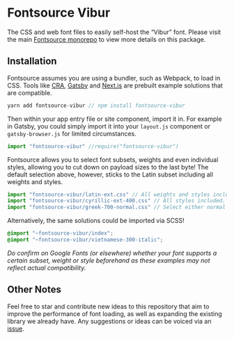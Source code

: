 # Fontsource Vibur

The CSS and web font files to easily self-host the “Vibur” font. Please visit the main [Fontsource monorepo](https://github.com/DecliningLotus/fontsource) to view more details on this package.

## Installation

Fontsource assumes you are using a bundler, such as Webpack, to load in CSS. Tools like [CRA](https://create-react-app.dev/), [Gatsby](https://www.gatsbyjs.org/) and [Next.js](https://nextjs.org/) are prebuilt example solutions that are compatible.

```javascript
yarn add fontsource-vibur // npm install fontsource-vibur
```

Then within your app entry file or site component, import it in. For example in Gatsby, you could simply import it into your `layout.js` component or `gatsby-browser.js` for limited circumstances.

```javascript
import "fontsource-vibur" //require("fontsource-vibur")
```

Fontsource allows you to select font subsets, weights and even individual styles, allowing you to cut down on payload sizes to the last byte! The default selection above, however, sticks to the Latin subset including all weights and styles.

```javascript
import "fontsource-vibur/latin-ext.css" // All weights and styles included.
import "fontsource-vibur/cyrillic-ext-400.css" // All styles included.
import "fontsource-vibur/greek-700-normal.css" // Select either normal or italic.
```

Alternatively, the same solutions could be imported via SCSS!

```scss
@import "~fontsource-vibur/index";
@import "~fontsource-vibur/vietnamese-300-italic";
```

_Do confirm on Google Fonts (or elsewhere) whether your font supports a certain subset, weight or style beforehand as these examples may not reflect actual compatibility._

## Other Notes

Feel free to star and contribute new ideas to this repository that aim to improve the performance of font loading, as well as expanding the existing library we already have. Any suggestions or ideas can be voiced via an [issue](https://github.com/DecliningLotus/fontsource/issues).
